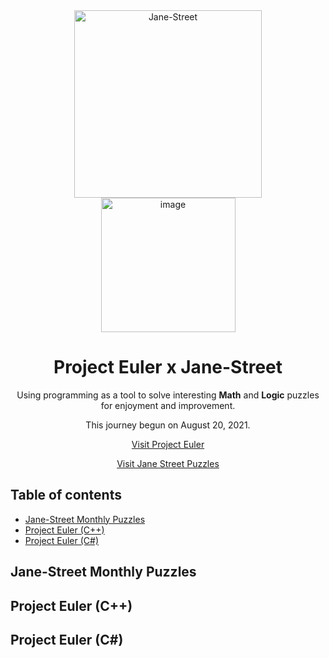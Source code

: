 <div align="center">
  <img width="300" alt="Jane-Street" src="https://user-images.githubusercontent.com/89562186/205675987-26634900-8be3-4c1f-94b3-bb04cbede0e6.png">
  <img width="215" alt="image" src="https://user-images.githubusercontent.com/89562186/205677953-f7ab08b0-035a-464c-b403-5ac960c1e35a.png">
</div>

<h1 align="center">
  Project Euler x Jane-Street
</h1>

<p align="center">
  Using programming as a tool to solve interesting <strong>Math</strong> and <strong>Logic</strong> puzzles for enjoyment and improvement.
</p>

<p align="center">
  This journey begun on August 20, 2021. 
</p>

<p align="center">
  <a href="https://projecteuler.net/archives/">Visit Project Euler</a> 
</p>

<p align="center">
  <a href="https://www.janestreet.com/puzzles/archive/">Visit Jane Street Puzzles</a> 
</p>

<h2 id="table-of-contents">Table of contents</h2>

- <a href="#jane">Jane-Street Monthly Puzzles</a>
- <a href="#euler-cpp">Project Euler (C++)</a>
- <a href="#euler-c#">Project Euler (C#)</a>

<h2 id="jane">Jane-Street Monthly Puzzles</h2>
<h2 id="euler-cpp">Project Euler (C++)</h2>
<h2 id="euler-c#">Project Euler (C#)</h2>

